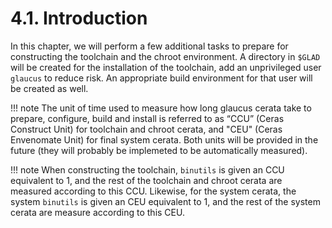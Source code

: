 # 4.1. Introduction
In this chapter, we will perform a few additional tasks to prepare for
constructing the toolchain and the chroot environment. A directory in `$GLAD`
will be created for the installation of the toolchain, add an unprivileged user
`glaucus` to reduce risk. An appropriate build environment for that user will
be created as well.

!!! note
    The unit of time used to measure how long glaucus cerata take to prepare,
    configure, build and install is referred to as “CCU” (Ceras Construct Unit)
    for toolchain and chroot cerata, and "CEU" (Ceras Envenomate Unit) for final
    system cerata. Both units will be provided in the future (they will probably
    be implemeted to be automatically measured).

!!! note
    When constructing the toolchain, `binutils` is given an CCU equivalent to 1,
    and the rest of the toolchain and chroot cerata are measured according to
    this CCU. Likewise, for the system cerata, the system `binutils` is given an
    CEU equivalent to 1, and the rest of the system cerata are measure according
    to this CEU.
